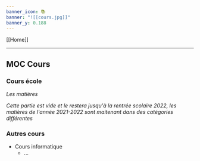 ```yaml
---
banner_icon: 📚
banner: "![[cours.jpg]]"
banner_y: 0.188
---
```

[[Home]]

---

## MOC Cours

### Cours école

*Les matières*

*Cette partie est vide et le restera jusqu'à la rentrée scolaire 2022, les matières de l'année 2021-2022 sont maitenant dans des catégories différentes*

### Autres cours
- Cours informatique
	- ...